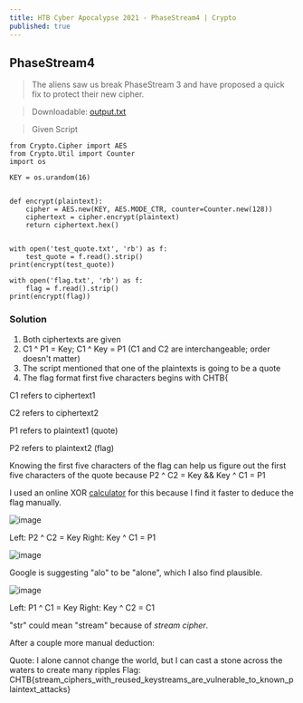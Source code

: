```yaml
---
title: HTB Cyber Apocalypse 2021 - PhaseStream4 | Crypto
published: true
---
```


## [](#header-2)PhaseStream4

> The aliens saw us break PhaseStream 3 and have proposed a quick fix to protect their new cipher.

> Downloadable: [output.txt](https://github.com/DamoNeer/hacker-blog/files/6363009/output.txt)

> Given Script

```
from Crypto.Cipher import AES
from Crypto.Util import Counter
import os

KEY = os.urandom(16)


def encrypt(plaintext):
    cipher = AES.new(KEY, AES.MODE_CTR, counter=Counter.new(128))
    ciphertext = cipher.encrypt(plaintext)
    return ciphertext.hex()


with open('test_quote.txt', 'rb') as f:
    test_quote = f.read().strip()
print(encrypt(test_quote))

with open('flag.txt', 'rb') as f:
    flag = f.read().strip()
print(encrypt(flag))

```

### [](#header-3)Solution

1. Both ciphertexts are given
2. C1 ^ P1 = Key; C1 ^ Key = P1 (C1 and C2 are interchangeable; order doesn't matter)
3. The script mentioned that one of the plaintexts is going to be a quote
4. The flag format first five characters begins with CHTB{

C1 refers to ciphertext1

C2 refers to ciphertext2

P1 refers to plaintext1 (quote)

P2 refers to plaintext2 (flag)

Knowing the first five characters of the flag can help us figure out the first five characters of the quote because P2 ^ C2 = Key && Key ^ C1 = P1

I used an online XOR [calculator](http://xor.pw/) for this because I find it faster to deduce the flag manually.

![image](https://user-images.githubusercontent.com/81070073/115824498-dce36000-a3bc-11eb-8696-0f58bf7fe0fb.png)

Left: P2 ^ C2 = Key
Right: Key ^ C1 = P1

![image](https://user-images.githubusercontent.com/81070073/115824598-09977780-a3bd-11eb-8560-ffb853b5b41f.png)

Google is suggesting "alo" to be "alone", which I also find plausible.

![image](https://user-images.githubusercontent.com/81070073/115824798-6004b600-a3bd-11eb-857b-37ed6c128397.png)

Left: P1 ^ C1 = Key
Right: Key ^ C2 = C1

"str" could mean "stream" because of *stream cipher*.

After a couple more manual deduction:

Quote: I alone cannot change the world, but I can cast a stone across the waters to create many ripples
Flag: CHTB{stream_ciphers_with_reused_keystreams_are_vulnerable_to_known_plaintext_attacks}
